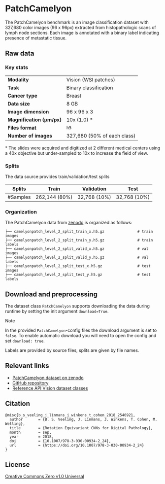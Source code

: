 # PatchCamelyon


The PatchCamelyon benchmark is an image classification dataset with 327,680 color images (96 x 96px) extracted from histopathologic scans of lymph node sections. Each image is annotated with a binary label indicating presence of metastatic tissue.

## Raw data

### Key stats

|                                |                             |
|--------------------------------|-----------------------------|
| **Modality**                   | Vision (WSI patches)        |
| **Task**                       | Binary classification       |
| **Cancer type**                | Breast                      |
| **Data size**                  | 8 GB                        |
| **Image dimension**            | 96 x 96 x 3                 |
| **Magnification (μm/px)**      | 10x (1.0) \*                |
| **Files format**               | `h5`                        |
| **Number of images**           | 327,680 (50% of each class) |


\* The slides were acquired and digitized at 2 different medical centers using a 40x objective but under-sampled to 10x to increase the field of view.

### Splits

The data source provides train/validation/test splits

| Splits | Train         | Validation   | Test         |
|---|---------------|--------------|--------------|
| #Samples | 262,144 (80%) | 32,768 (10%) | 32,768 (10%) |


### Organization

The PatchCamelyon data from [zenodo](https://zenodo.org/records/2546921) is organized as follows:

```
├── camelyonpatch_level_2_split_train_x.h5.gz               # train images
├── camelyonpatch_level_2_split_train_y.h5.gz               # train labels
├── camelyonpatch_level_2_split_valid_x.h5.gz               # val images
├── camelyonpatch_level_2_split_valid_y.h5.gz               # val labels
├── camelyonpatch_level_2_split_test_x.h5.gz                # test images
├── camelyonpatch_level_2_split_test_y.h5.gz                # test labels
```


## Download and preprocessing
The dataset class `PatchCamelyon` supports downloading the data during runtime by setting the init argument `download=True`.

> [!NOTE]
> In the provided `PatchCamelyon`-config files the download argument is set to `false`. To enable automatic download you will need to open the config and set `download: true`.

Labels are provided by source files, splits are given by file names.

## Relevant links

* [PatchCamelyon dataset on zenodo](https://zenodo.org/records/1494286)
* [GitHub repository](https://github.com/basveeling/pcam)
* [Reference API Vision dataset classes](../reference/vision/data/datasets.md)

## Citation
```
@misc{b_s_veeling_j_linmans_j_winkens_t_cohen_2018_2546921,
  author       = {B. S. Veeling, J. Linmans, J. Winkens, T. Cohen, M. Welling},
  title        = {Rotation Equivariant CNNs for Digital Pathology},
  month        = sep,
  year         = 2018,
  doi          = {10.1007/978-3-030-00934-2_24},
  url          = {https://doi.org/10.1007/978-3-030-00934-2_24}
}
```

## License

[Creative Commons Zero v1.0 Universal](https://choosealicense.com/licenses/cc0-1.0/)
